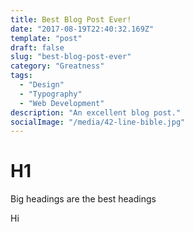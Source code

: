 ```yaml
---
title: Best Blog Post Ever!
date: "2017-08-19T22:40:32.169Z"
template: "post"
draft: false
slug: "best-blog-post-ever"
category: "Greatness"
tags:
  - "Design"
  - "Typography"
  - "Web Development"
description: "An excellent blog post."
socialImage: "/media/42-line-bible.jpg"
---
```


# H1

Big headings are the best headings

Hi

